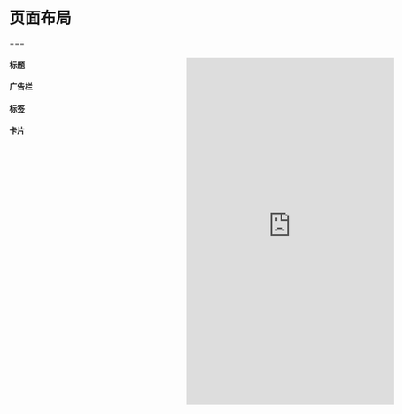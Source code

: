 # 页面布局


===

#### 标题


<div class="docs-demo-device" style="position: absolute;
    right: 10px;
    top: 80px;
    background: #111;
    background:url(http://99kq.github.io/uikit-book/assets/img/device.png) no-repeat;
    padding:102px 27px;
    z-index: 1000;"><iframe height=627 width=375 src="http://99kq.github.io/uikit-book/demos/index.html" frameborder=0 allowfullscreen> </iframe> </div>


#### 广告栏

#### 标签

#### 卡片